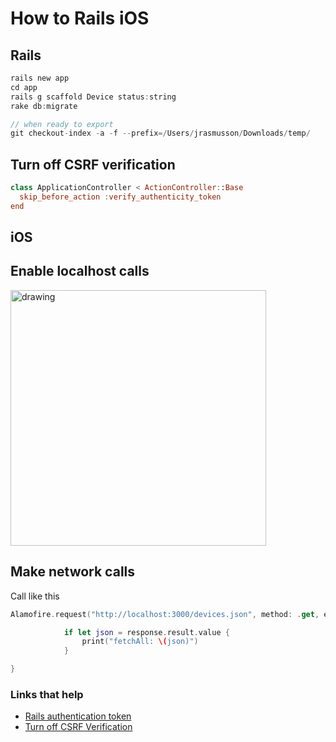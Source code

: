 # How to Rails iOS


## Rails

```swift
rails new app
cd app
rails g scaffold Device status:string
rake db:migrate

// when ready to export
git checkout-index -a -f --prefix=/Users/jrasmusson/Downloads/temp/
```

## Turn off CSRF verification

```swift
class ApplicationController < ActionController::Base
  skip_before_action :verify_authenticity_token
end
```

## iOS

## Enable localhost calls

<img src="https://github.com/jrasmusson/ios-starter-kit/blob/master/howtos/images/localhose-plist.png" alt="drawing" width="409"/>

## Make network calls

Call like this

```swift
Alamofire.request("http://localhost:3000/devices.json", method: .get, encoding: JSONEncoding.default, headers: headers).responseJSON { response in

            if let json = response.result.value {
                print("fetchAll: \(json)")
            }

}
```        

### Links that help

* [Rails authentication token](https://www.joshqn.com/consuming-a-rails-api-using-alamofire/)
* [Turn off CSRF Verification](https://teamtreehouse.com/library/build-a-rails-api/coding-the-api/rails-api-csrf-verification)
